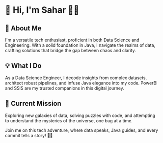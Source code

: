 # 👋 Hi, I'm Sahar 👨‍💻

## 🚀 About Me
I'm a versatile tech enthusiast, proficient in both Data Science and Engineering. With a solid foundation in Java, I navigate the realms of data, crafting solutions that bridge the gap between chaos and clarity.

## 💡 What I Do
As a Data Science Engineer, I decode insights from complex datasets, architect robust pipelines, and infuse Java elegance into my code. PowerBI and SSIS are my trusted companions in this digital journey.

## 🌌 Current Mission
Exploring new galaxies of data, solving puzzles with code, and attempting to understand the mysteries of the universe, one bug at a time.


Join me on this tech adventure, where data speaks, Java guides, and every commit tells a story! 🌟🔧
